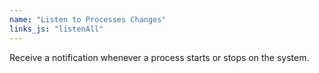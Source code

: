```yaml
---
name: "Listen to Processes Changes"
links_js: "listenAll"
---
```

Receive a notification whenever a process starts or stops on the system.
